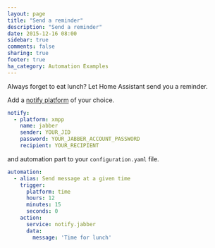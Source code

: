 ```yaml
---
layout: page
title: "Send a reminder"
description: "Send a reminder"
date: 2015-12-16 08:00
sidebar: true
comments: false
sharing: true
footer: true
ha_category: Automation Examples
---
```


Always forget to eat lunch? Let Home Assistant send you a reminder.

Add a [notify platform](/components/notify/) of your choice.

```yaml
notify:
  - platform: xmpp
    name: jabber
    sender: YOUR_JID
    password: YOUR_JABBER_ACCOUNT_PASSWORD
    recipient: YOUR_RECIPIENT
```

and automation part to your `configuration.yaml` file.

```yaml
automation:
  - alias: Send message at a given time
    trigger:
      platform: time
      hours: 12
      minutes: 15
      seconds: 0
    action:
      service: notify.jabber
      data:
        message: 'Time for lunch'
```


